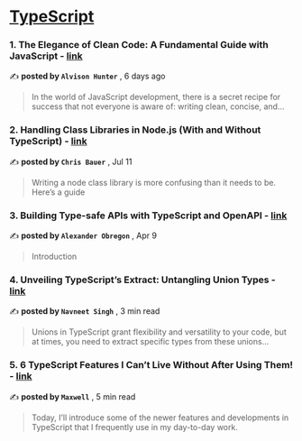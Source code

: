 
<h1><a href=https://medium.com/tag/typescript-tips/recommended target="_blank" rel="noopener noreferrer">TypeScript</a></h1>
<h3>1. The Elegance of Clean Code: A Fundamental Guide with JavaScript - <a href=https://medium.com/@alvisonhunter/the-elegance-of-clean-code-a-fundamental-guide-with-javascript-a73b0f08c50b?source=tag_recommended_feed---------0-84----------typescript_tips----------9594a02d_f1c8_42ca_8530_3a6743e8abae------- target="_blank" rel="noopener noreferrer">link</a></h3>

✍️ **posted by `Alvison Hunter`** <date> , 6 days ago</date>

<blockquote>In the world of JavaScript development, there is a secret recipe for success that not everyone is aware of: writing clean, concise, and…</blockquote>

<h3>2. Handling Class Libraries in Node.js (With and Without TypeScript) - <a href=https://medium.com/better-programming/handling-class-libraries-in-node-js-with-and-without-typescript-39b73b2186b6?source=tag_recommended_feed---------1-107----------typescript_tips----------9594a02d_f1c8_42ca_8530_3a6743e8abae------- target="_blank" rel="noopener noreferrer">link</a></h3>

✍️ **posted by `Chris Bauer`** <date> , Jul 11</date>

<blockquote>Writing a node class library is more confusing than it needs to be. Here’s a guide</blockquote>

<h3>3. Building Type-safe APIs with TypeScript and OpenAPI - <a href=https://medium.com/@AlexanderObregon/building-type-safe-apis-with-typescript-and-openapi-1f78b4b94ee4?source=tag_recommended_feed---------2-85----------typescript_tips----------9594a02d_f1c8_42ca_8530_3a6743e8abae------- target="_blank" rel="noopener noreferrer">link</a></h3>

✍️ **posted by `Alexander Obregon`** <date> , Apr 9</date>

<blockquote>Introduction</blockquote>

<h3>4. Unveiling TypeScript’s Extract: Untangling Union Types - <a href=https://medium.com/@navneetsingh_95791/unveiling-typescripts-extract-untangling-union-types-3cce4542a8ea?source=tag_recommended_feed---------3-84----------typescript_tips----------9594a02d_f1c8_42ca_8530_3a6743e8abae------- target="_blank" rel="noopener noreferrer">link</a></h3>

✍️ **posted by `Navneet Singh`** <date> , 3 min read</date>

<blockquote>Unions in TypeScript grant flexibility and versatility to your code, but at times, you need to extract specific types from these unions…</blockquote>

<h3>5. 6 TypeScript Features I Can’t Live Without After Using Them! - <a href=https://medium.com/javascript-in-plain-english/6-typescript-features-i-cant-live-without-after-using-them-1d7feab33922?source=tag_recommended_feed---------4-85----------typescript_tips----------9594a02d_f1c8_42ca_8530_3a6743e8abae------- target="_blank" rel="noopener noreferrer">link</a></h3>

✍️ **posted by `Maxwell`** <date> , 5 min read</date>

<blockquote>Today, I’ll introduce some of the newer features and developments in TypeScript that I frequently use in my day-to-day work.</blockquote>

